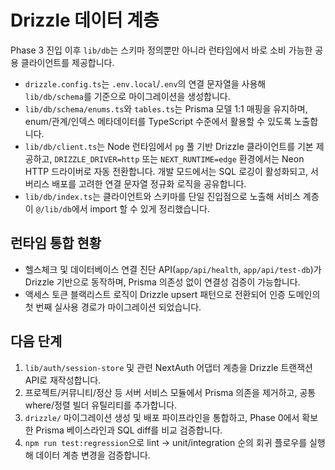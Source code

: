 # Drizzle 데이터 계층

Phase 3 진입 이후 `lib/db`는 스키마 정의뿐만 아니라 런타임에서 바로 소비 가능한 공용 클라이언트를 제공합니다.

- `drizzle.config.ts`는 `.env.local`/`.env`의 연결 문자열을 사용해 `lib/db/schema`를 기준으로 마이그레이션을 생성합니다.
- `lib/db/schema/enums.ts`와 `tables.ts`는 Prisma 모델 1:1 매핑을 유지하며, enum/관계/인덱스 메타데이터를 TypeScript 수준에서 활용할 수 있도록 노출합니다.
- `lib/db/client.ts`는 Node 런타임에서 `pg` 풀 기반 Drizzle 클라이언트를 기본 제공하고, `DRIZZLE_DRIVER=http` 또는 `NEXT_RUNTIME=edge` 환경에서는 Neon HTTP 드라이버로 자동 전환합니다. 개발 모드에서는 SQL 로깅이 활성화되고, 서버리스 배포를 고려한 연결 문자열 정규화 로직을 공유합니다.
- `lib/db/index.ts`는 클라이언트와 스키마를 단일 진입점으로 노출해 서비스 계층이 `@/lib/db`에서 import 할 수 있게 정리했습니다.

## 런타임 통합 현황

- 헬스체크 및 데이터베이스 연결 진단 API(`app/api/health`, `app/api/test-db`)가 Drizzle 기반으로 동작하며, Prisma 의존성 없이 연결성 검증이 가능합니다.
- 액세스 토큰 블랙리스트 로직이 Drizzle upsert 패턴으로 전환되어 인증 도메인의 첫 번째 실사용 경로가 마이그레이션 되었습니다.

## 다음 단계

1. `lib/auth/session-store` 및 관련 NextAuth 어댑터 계층을 Drizzle 트랜잭션 API로 재작성합니다.
2. 프로젝트/커뮤니티/정산 등 서버 서비스 모듈에서 Prisma 의존을 제거하고, 공통 where/정렬 빌더 유틸리티를 추가합니다.
3. `drizzle/` 마이그레이션 생성 및 배포 파이프라인을 통합하고, Phase 0에서 확보한 Prisma 베이스라인과 SQL diff를 비교 검증합니다.
4. `npm run test:regression`으로 lint → unit/integration 순의 회귀 플로우를 실행해 데이터 계층 변경을 검증합니다.
